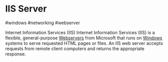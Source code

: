 # IIS Server
#windows #networking #webserver 

Internet Information Services (IIS) Internet Information Services (IIS) is a flexible, general-purpose [Webservers](Networking/Webservers.md) from Microsoft that runs on [Windows](Windows) systems to serve requested HTML pages or files. An IIS web server accepts requests from remote client computers and returns the appropriate response.